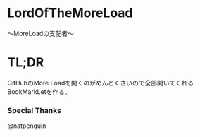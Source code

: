 # LordOfTheMoreLoad
〜MoreLoadの支配者〜

# TL;DR
GitHubのMore Loadを開くのがめんどくさいので全部開いてくれるBookMarkLetを作る。


### Special Thanks
@natpenguin
